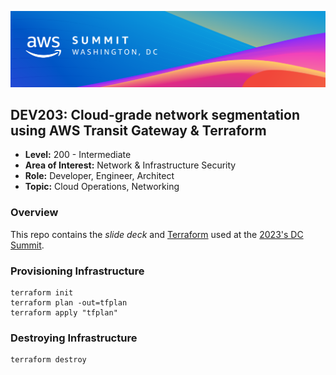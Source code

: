 ![Session](./session.png)

## **DEV203:** Cloud-grade network segmentation using AWS Transit Gateway & Terraform
- **Level:** 200 - Intermediate
- **Area of Interest:** Network & Infrastructure Security
- **Role:** Developer, Engineer, Architect
- **Topic:** Cloud Operations, Networking

### Overview
This repo contains the _slide deck_ and [Terraform](https://www.terraform.io/) used at the [2023's DC Summit](https://aws.amazon.com/events/summits/washington-dc/).

### Provisioning Infrastructure
```hcl
terraform init
terraform plan -out=tfplan
terraform apply "tfplan"
```

### Destroying Infrastructure
```hcl
terraform destroy
```